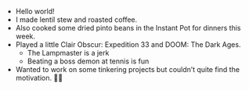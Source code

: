 
- Hello world!
- I made lentil stew and roasted coffee. 
- Also cooked some dried pinto beans in the Instant Pot for dinners this week.
- Played a little Clair Obscur: Expedition 33 and DOOM: The Dark Ages.
	- The Lampmaster is a jerk
	- Beating a boss demon at tennis is fun
- Wanted to work on some tinkering projects but couldn’t quite find the motivation. 🤷‍♂️